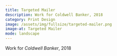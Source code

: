 ```yaml
---
title: Targeted Mailer
description: Work for Coldwell Banker, 2018
category: Print Design
image: /assets/img/fullsize/targeted-mailer.png
image-at: Targeted Mailer
mode: landscape
---
```


Work for *Coldwell Banker*, 2018
